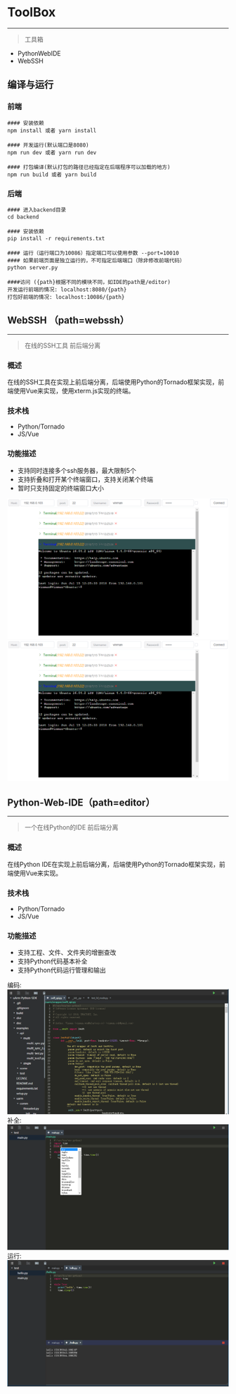 # ToolBox
-----------
> 工具箱

- PythonWebIDE
- WebSSH


## 编译与运行
### 前端
```
#### 安装依赖
npm install 或者 yarn install

#### 开发运行(默认端口是8080)
npm run dev 或者 yarn run dev

#### 打包编译(默认打包的路径已经指定在后端程序可以加载的地方)
npm run build 或者 yarn build
```
### 后端
```
#### 进入backend目录
cd backend

#### 安装依赖
pip install -r requirements.txt

#### 运行（运行端口为10086）指定端口可以使用参数 --port=10010
#### 如果前端页面是独立运行的，不可指定后端端口（除非修改前端代码）
python server.py

####访问 ({path}根据不同的模块不同，如IDE的path是/editor)
开发运行前端的情况: localhost:8080/{path} 
打包好前端的情况: localhost:10086/{path}
```

## WebSSH （path=webssh）
-----------
> 在线的SSH工具
> 前后端分离

### 概述
在线的SSH工具在实现上前后端分离，后端使用Python的Tornado框架实现，前端使用Vue来实现，使用xterm.js实现的终端。

### 技术栈
- Python/Tornado
- JS/Vue

### 功能描述
- 支持同时连接多个ssh服务器，最大限制5个
- 支持折叠和打开某个终端窗口，支持关闭某个终端
- 暂时只支持固定的终端窗口大小

![avatar](doc/img/webssh/webssh-1.png)
![avatar](doc/img/webssh/webssh-1.png)


## Python-Web-IDE（path=editor）
-----------
>  一个在线Python的IDE
>  前后端分离

### 概述
在线Python IDE在实现上前后端分离，后端使用Python的Tornado框架实现，前端使用Vue来实现。

### 技术栈
- Python/Tornado
- JS/Vue

### 功能描述
- 支持工程、文件、文件夹的增删查改
- 支持Python代码基本补全
- 支持Python代码运行管理和输出

编码:
![avatar](doc/img/ide/code.png)
补全:
![avatar](doc/img/ide/complete.png)
运行:
![avatar](doc/img/ide/run.png)


